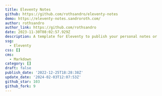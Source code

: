 ```yaml
---
title: Eleventy Notes
github: https://github.com/rothsandro/eleventy-notes
demo: https://eleventy-notes.sandroroth.com/
author: rothsandro
author_link: https://github.com/rothsandro
date: 2023-11-30T08:02:57.929Z
description: A template for Eleventy to publish your personal notes or docs.
ssg:
  - Eleventy
css: []
cms:
  - Markdown
category: []
draft: false
publish_date: '2022-12-25T18:28:38Z'
update_date: '2024-02-03T12:07:53Z'
github_star: 103
github_fork: 9
---
```

